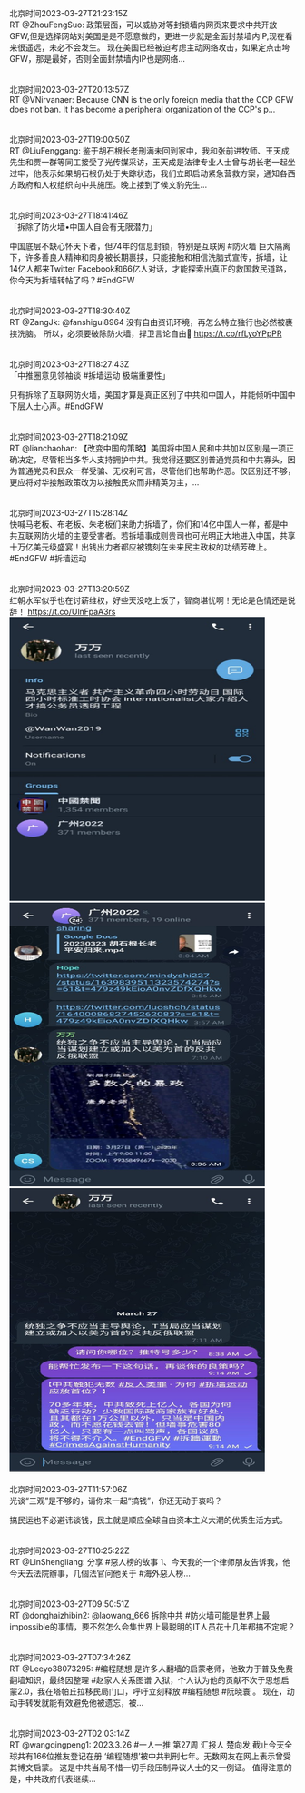 北京时间2023-03-27T21:23:15Z<br>RT @ZhouFengSuo: 政策层面，可以威胁对等封锁墙内网页来要求中共开放GFW,但是选择网站对美国是是不愿意做的，更进一步就是全面封禁墙内IP,现在看来很遥远，未必不会发生。
现在美国已经被迫考虑主动网络攻击，如果定点击垮GFW，那是最好，否则全面封禁墙内IP也是网络…<br><br><br>北京时间2023-03-27T20:13:57Z<br>RT @VNirvanaer: Because CNN is the only foreign media that the CCP GFW does not ban. It has become a peripheral organization of the CCP's p…<br><br><br>北京时间2023-03-27T19:00:50Z<br>RT @LiuFenggang: 鉴于胡石根长老刑满未回到家中，我和张前进牧师、王天成先生和贾一群等同工接受了光传媒采访，王天成是法律专业人士曾与胡长老一起坐过牢，他表示如果胡石根仍处于失踪状态，我们立即启动紧急营救方案，通知各西方政府和人权组织向中共施压。晚上接到了候文豹先生…<br><br><br>北京时间2023-03-27T18:41:46Z<br>「拆除了防火墙•中国人自会有无限潜力」

中国底层不缺心怀天下者，但74年的信息封锁，特别是互联网 #防火墙 巨大隔离下，许多善良人精神和肉身被长期裹挟，只能接触和相信洗脑式宣传，拆墙，让14亿人都来Twitter Facebook和66亿人对话，才能探索出真正的救国救民道路，你今天为拆墙转帖了吗？#EndGFW<br><br><br>北京时间2023-03-27T18:30:40Z<br>RT @ZangJk: @fanshigui8964 没有自由资讯环境，再怎么特立独行也必然被裹挟洗脑。
所以，必须要破除防火墙，捍卫言论自由🙏
https://t.co/rfLyoYPpPR<br><br><br>北京时间2023-03-27T18:27:43Z<br>「中推圈意见领袖谈 #拆墙运动 极端重要性」

只有拆除了互联网防火墙，美国才算是真正区别了中共和中国人，并能倾听中国中下层人士心声。#EndGFW<br><br><br>北京时间2023-03-27T18:21:09Z<br>RT @lianchaohan: 【改变中国的策略】美国将中国人民和中共加以区别是一项正确决定，尽管相当多华人支持拥护中共。我觉得还要区别普通党员和中共寡头，因为普通党员和民众一样受骗、无权利可言，尽管他们也帮助作恶。仅区别还不够，更应将对华接触政策改为以接触民众而非精英为主，…<br><br><br>北京时间2023-03-27T15:28:14Z<br>快喊马老板、布老板、朱老板们来助力拆墙了，你们和14亿中国人一样，都是中共互联网防火墙的主要受害者。若拆墙事成则贵司也可光明正大地进入中国，共享十万亿美元级盛宴！出钱出力者都应被镌刻在未来民主政权的功绩芳碑上。
#EndGFW #拆墙运动<br><br><br>北京时间2023-03-27T13:20:59Z<br>红朝水军似乎也在讨薪维权，好些天没吃上饭了，智商堪忧啊！无论是色情还是说辞！ https://t.co/UlnFpaA3rs<br><img src='/temp/image/2023/w-Month-3/1640222360866521088_0.jpg' width='450' height='500'><img src='/temp/image/2023/w-Month-3/1640222360866521088_1.jpg' width='450' height='500'><img src='/temp/image/2023/w-Month-3/1640222360866521088_2.jpg' width='450' height='500'><br><br>北京时间2023-03-27T11:57:06Z<br>光谈“三观”是不够的，请你来一起“搞钱”，你还无动于衷吗？

搞民运也不必避讳谈钱，民主就是顺应全球自由资本主义大潮的优质生活方式。<br><br><br>北京时间2023-03-27T10:25:22Z<br>RT @LinShengliang: 分享 #惡人榜的故事
1、今天我的一个律师朋友告诉我，他今天去法院辦事，几個法官问他关于 #海外惡人榜…<br><br><br>北京时间2023-03-27T09:50:51Z<br>RT @donghaizhibin2: @laowang_666 拆除中共 #防火墙可能是世界上最impossible的事情，要不然怎么会集世界上最聪明的IT人员花十几年都搞不定呢？<br><br><br>北京时间2023-03-27T07:34:26Z<br>RT @Leeyo38073295: #编程随想 是许多人翻墙的启蒙老师，他致力于普及免费翻墙知识，最终因整理 #赵家人关系图谱 入狱，个人认为他的贡献不次于思想启蒙2.0，我在塔帕丘拉移民局门口，呼吁立刻释放 #编程随想 #阮晓寰 。
现在，动动手转发就能有效避免他被遗忘，被…<br><br><br>北京时间2023-03-27T02:03:14Z<br>RT @wangqingpeng1: 2023.3.26 #一人一推 第27周 汇报人 楚向发
截止今天全球共有166位推友登记在册
‘编程随想’被中共判刑七年。无数网友在网上表示曾受其博文启蒙。
这是中共当局不惜一切手段压制异议人士的又一例证。
值得注意的是，中共政府代表继续…<br><br><br>